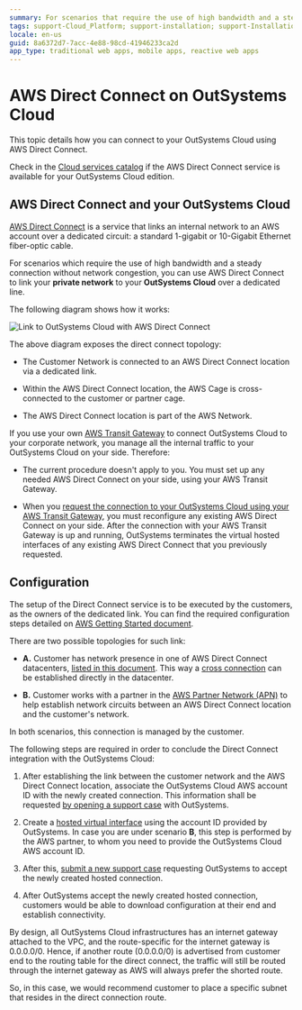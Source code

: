 ```yaml
---
summary: For scenarios that require the use of high bandwidth and a steady connection without network congestion, learn how to set up AWS Direct Connect linking your private network with OutSystems Cloud over a dedicated line.
tags: support-Cloud_Platform; support-installation; support-Installation_Configuration; support-maintenance; support-devOps
locale: en-us
guid: 8a6372d7-7acc-4e88-98cd-41946233ca2d
app_type: traditional web apps, mobile apps, reactive web apps
---
```


# AWS Direct Connect on OutSystems Cloud

This topic details how you can connect to your OutSystems Cloud using AWS Direct Connect.

<div class="info" markdown="1">

Check in the [Cloud services catalog](https://success.outsystems.com/Support/Enterprise_Customers/OutSystems_Support/Cloud_services_catalog) if the AWS Direct Connect service is available for your OutSystems Cloud edition.

</div>

## AWS Direct Connect and your OutSystems Cloud

[AWS Direct Connect](http://docs.aws.amazon.com/directconnect/latest/UserGuide/Welcome.html) is a service that links an internal network to an AWS account over a dedicated circuit: a standard 1-gigabit or 10-Gigabit Ethernet fiber-optic cable.

For scenarios which require the use of high bandwidth and a steady connection without network congestion, you can use AWS Direct Connect to link your **private network** to your **OutSystems Cloud** over a dedicated line.

The following diagram shows how it works:

![Link to OutSystems Cloud with AWS Direct Connect](images/aws-direct-connect-outsystems-cloud_0.png)

The above diagram exposes the direct connect topology:

* The Customer Network is connected to an AWS Direct Connect location via a dedicated link.

* Within the AWS Direct Connect location, the AWS Cage is cross-connected to the customer or partner cage.

* The AWS Direct Connect location is part of the AWS Network.

<div class="info" markdown="1">

If you use your own [AWS Transit Gateway](https://aws.amazon.com/transit-gateway/) to connect OutSystems Cloud to your corporate network, you manage all the internal traffic to your OutSystems Cloud on your side. Therefore:

* The current procedure doesn't apply to you. You must set up any needed AWS Direct Connect on your side, using your AWS Transit Gateway.

* When you [request the connection to your OutSystems Cloud using your AWS Transit Gateway](connect-tgw.md), you must reconfigure any existing AWS Direct Connect on your side. After the connection with your AWS Transit Gateway is up and running, OutSystems terminates the virtual hosted interfaces of any existing AWS Direct Connect that you previously requested.

</div>

## Configuration

The setup of the Direct Connect service is to be executed by the customers, as the owners of the dedicated link. You can find the required configuration steps detailed on [AWS Getting Started document](http://docs.aws.amazon.com/directconnect/latest/UserGuide/getting_started.html).

There are two possible topologies for such link:

* **A.** Customer has network presence in one of AWS Direct Connect datacenters, [listed in this document](https://aws.amazon.com/directconnect/details/). This way a [cross connection](http://docs.aws.amazon.com/directconnect/latest/UserGuide/Colocation.html) can be established directly in the datacenter.

* **B.** Customer works with a partner in the [AWS Partner Network (APN)](http://docs.aws.amazon.com/directconnect/latest/UserGuide/Colocation.html) to help establish network circuits between an AWS Direct Connect location and the customer's network.

In both scenarios, this connection is managed by the customer.

The following steps are required in order to conclude the Direct Connect integration with the OutSystems Cloud:

1. After establishing the link between the customer network and the AWS Direct Connect location, associate the OutSystems Cloud AWS account ID with the newly created connection. This information shall be requested [by opening a support case](https://success.outsystems.com/Support) with OutSystems.

2. Create a [hosted virtual interface](http://docs.aws.amazon.com/directconnect/latest/UserGuide/createhostedvirtualinterface.html) using the account ID provided by OutSystems. In case you are under scenario **B**, this step is performed by the AWS partner, to whom you need to provide the OutSystems Cloud AWS account ID.

3. After this, [submit a new support case](https://success.outsystems.com/Support) requesting OutSystems to accept the newly created hosted connection.

4. After OutSystems accept the newly created hosted connection, customers would be able to download configuration at their end and establish connectivity.

<div class="info" markdown="1">

By design, all OutSystems Cloud infrastructures has an internet gateway attached to the VPC, and the route-specific for the internet gateway is 0.0.0.0/0. Hence, if another route (0.0.0.0/0) is advertised from customer end to the routing table for the direct connect, the traffic will still be routed through the internet gateway as AWS will always prefer the shorted route.

So, in this case, we would recommend customer to place a specific subnet that resides in the direct connection route.

</div>
